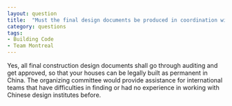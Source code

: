 ```yaml
---
layout: question
title:  "Must the final design documents be produced in coordination with or reproduced by Chinese design institutes and approved by an authorized auditing centre? "
category: questions
tags:
- Building Code
- Team Montreal
---
```


Yes, all final construction design documents shall go through auditing and get approved, so that your houses can be legally built as permanent in China. The organizing committee would provide assistance for international teams that have difficulties in finding or had no experience in working with Chinese design institutes before.